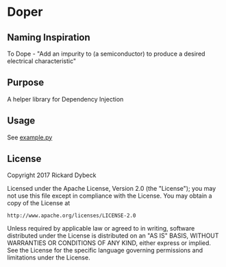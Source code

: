 # Doper

## Naming Inspiration
To Dope - "Add an impurity to (a semiconductor) to produce a desired electrical characteristic"

## Purpose
A helper library for Dependency Injection

## Usage

See [example.py](example.py)

## License

Copyright 2017 Rickard Dybeck

Licensed under the Apache License, Version 2.0 (the "License");
you may not use this file except in compliance with the License.
You may obtain a copy of the License at

    http://www.apache.org/licenses/LICENSE-2.0

Unless required by applicable law or agreed to in writing, software
distributed under the License is distributed on an "AS IS" BASIS,
WITHOUT WARRANTIES OR CONDITIONS OF ANY KIND, either express or implied.
See the License for the specific language governing permissions and
limitations under the License.
